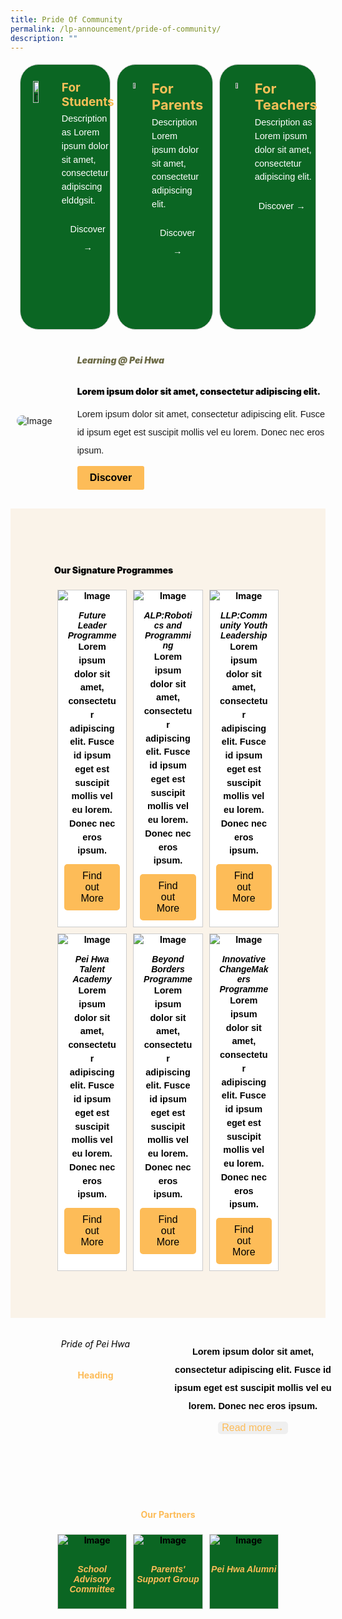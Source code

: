 ```yaml
---
title: Pride Of Community
permalink: /lp-announcement/pride-of-community/
description: ""
---
```

<div style="display: flex;margin:10px;justify-content: center;">
<div style="border-radius: 30px;flex: 1;border: 1px solid #ccc; display: flex; width:23%; gap: 15px; margin:5px;background-color: #0B6623;padding: 20px;box-sizing: border-box;" class="rectangle"> 
	<img alt="Description of the image" style="width: 30%;height: auto;object-fit: cover; margin-top:6px;" src="https://img.icons8.com/ios/50/FAB005/open-book--v1.png"> 
	<div style="color:white;"> 
		<p style="font-weight: bold;margin: 0;color:#F8BF58;font-size:19px;margin-top:5px;" class="header">For Students</p> 
		<p style="font-size:14.5px; line-height:1.5 ;margin-top:5px; font-family:sans-serif;" class="description">Description as Lorem ipsum dolor sit amet, consectetur adipiscing elddgsit.<br></p> 
		<button style="color: white;    background-color: transparent;background-repeat: no-repeat;border: none;cursor: pointer; font-size:14.5px; line-height:2;margin-top:5px; font-family:sans-serif;">Discover →</button>
	</div> 
</div>

<div style="border-radius: 30px;flex: 1;border: 1px solid #ccc; display: flex; width:23%; gap: 15px; margin:5px;background-color: #0B6623;padding: 25px;box-sizing: border-box;" class="rectangle"> 
	<img alt="Description of the image" style="width: 15%;height: auto;object-fit: cover; margin-top:4px;" src="https://img.icons8.com/external-vitaliy-gorbachev-lineal-vitaly-gorbachev/60/FAB005/external-family-chinese-new-year-vitaliy-gorbachev-lineal-vitaly-gorbachev.png"> 
	<div style="color:white;"> 
		<p style="font-weight: bold;margin: 0;color:#F8BF58;font-size:22px;" class="header">For Parents</p> 
		<p style="font-size:14.5px; line-height:1.5 ;margin-top:5px; font-family:sans-serif;" class="description">Description Lorem ipsum dolor sit amet, consectetur adipiscing elit.<br></p> 
	<button style="color: white;    background-color: transparent;background-repeat: no-repeat;border: none;cursor: pointer; font-size:14.5px; line-height:2;margin-top:5px; font-family:sans-serif;">Discover →</button>
	</div> 
</div>

<div style="border-radius: 30px;flex: 1;border: 1px solid #ccc; display: flex; width:23%; gap: 15px; margin:5px;background-color: #0B6623;padding: 25px;box-sizing: border-box;" class="rectangle"> 
	<img alt="Description of the image" style="width: 15%;height: auto;object-fit: cover; margin-top:4px;" src="https://img.icons8.com/pastel-glyph/64/FAB005/physics-book.png"> 
	<div style="color:white;"> 
		<p style="font-weight: bold;margin: 0;color:#F8BF58;font-size:22px;" class="header">For Teachers</p> 
		<p style="font-size:14.5px; line-height:1.5 ;margin-top:5px; font-family:sans-serif;" class="description">Description as Lorem ipsum dolor sit amet, consectetur adipiscing elit.<br></p> 
<button style="color: white;    background-color: transparent;background-repeat: no-repeat;border: none;cursor: pointer; font-size:14.5px; line-height:2;margin-top:5px; font-family:sans-serif;">Discover →</button>
	</div> 
</div>
</div>

<div style="margin-top:20px; width:100%; padding: 10px; display: flex; align-items: center;" class="box"> 
	<img class="image" alt="Image" style="max-width: 300px; margin-right: 40px;border-radius: 20px" src="https://i.scdn.co/image/ab67616d00001e02af08a1c1088b457401e7d4fc"> 
	<div style="flex: 1;" class="content"> 
		<h6 style="margin-top: 5px;color:#6d6b47;font-weight: 900;">Learning @ Pei Hwa</h6> 
		<p><strong style="margin-top: 5px;color:black;font-weight: 900;">Lorem ipsum dolor sit amet, consectetur adipiscing elit.</strong></p> 
		<p style="margin: 10px 0;font-size:14.5px; line-height:2;font-family:sans-serif;">Lorem ipsum dolor sit amet, consectetur adipiscing elit. Fusce id ipsum eget est suscipit mollis vel eu lorem. Donec nec eros ipsum.</p>
		<button style="background-color: #FDBC58; color: black; margin:0px;padding: 10px 20px; border: none; border-radius: 3px; font-size: 16px;font-weight:900">Discover</button>
	</div> 
</div>

<div style="background-color:#FAF3E9;padding:70px;margin-top:20px;">
<h4><strong style="text-align:center; color:black; font-weight:900;">Our Signature Programmes<strong></strong></strong></h4><strong style="text-align:center; color:black; font-weight:900;"><strong>

<div style="display:flex;">
	
<div style="flex: 1;border: 1px solid #ccc; padding: 0px; display: flex; flex-direction: column;width:23%;gap: 15px;margin:5px; background-color:white;" class="box"> 
	<img style="max-width: 100%;" class="image" alt="Image" src="https://www.allkpop.com/upload/2022/09/content/080142/web_data/allkpop_1662615842_20220908-highlight.jpg"> 
	<div style="flex: 1;" class="content"> 
		<h5 style="color:black;font-family:sans-serif;font-weight:bold;margin:0px 15px;">Future Leader Programme</h5> 
		<p style="font-size:14.5px; line-height:1.5;margin:0 15px;font-family:sans-serif;">Lorem ipsum dolor sit amet, consectetur adipiscing elit. Fusce id ipsum eget est suscipit mollis vel eu lorem. Donec nec eros ipsum.</p>
		<button style="background-color: #FDBC58; color: black; margin:10px;padding: 10px 20px; border: none; border-radius: 5px; font-size: 16px;">Find out More </button>
	</div> 
</div>

<div style="flex: 1;border: 1px solid #ccc; padding: 0px; display: flex; flex-direction: column;width:23%;gap: 15px;margin:5px; background-color:white;" class="box"> 
	<img style="max-width: 100%;" class="image" alt="Image" src="https://www.allkpop.com/upload/2022/09/content/080142/web_data/allkpop_1662615842_20220908-highlight.jpg"> 
	<div style="flex: 1;" class="content"> 
		<h5 style="color:black;font-family:sans-serif;font-weight:bold;margin:0px 15px;">ALP:Robotics and Programming</h5> 
		<p style="font-size:14.5px; line-height:1.5;margin:0 15px;font-family:sans-serif;">Lorem ipsum dolor sit amet, consectetur adipiscing elit. Fusce id ipsum eget est suscipit mollis vel eu lorem. Donec nec eros ipsum.</p>
		<button style="background-color: #FDBC58; color: black; margin:10px;padding: 10px 20px; border: none; border-radius: 5px; font-size: 16px;">Find out More </button>
	</div> 
</div>
	<div style="flex: 1;border: 1px solid #ccc; padding: 0px; display: flex; flex-direction: column;width:23%;gap: 15px;margin:5px; background-color:white;" class="box"> 
	<img style="max-width: 100%;" class="image" alt="Image" src="https://www.allkpop.com/upload/2022/09/content/080142/web_data/allkpop_1662615842_20220908-highlight.jpg"> 
	<div style="flex: 1;" class="content"> 
		<h5 style="color:black;font-family:sans-serif;font-weight:bold;margin:0px 15px;">LLP:Community Youth Leadership</h5> 
		<p style="font-size:14.5px; line-height:1.5;margin:0 15px;font-family:sans-serif;">Lorem ipsum dolor sit amet, consectetur adipiscing elit. Fusce id ipsum eget est suscipit mollis vel eu lorem. Donec nec eros ipsum.</p>
		<button style="background-color: #FDBC58; color: black; margin:10px;padding: 10px 20px; border: none; border-radius: 5px; font-size: 16px;">Find out More </button>
	</div> 
</div>
</div>

<div style="display:flex;">
	
<div style="flex: 1;border: 1px solid #ccc; padding: 0px; display: flex; flex-direction: column;width:23%;gap: 15px;margin:5px; background-color:white;" class="box"> 
	<img style="max-width: 100%;" class="image" alt="Image" src="https://www.allkpop.com/upload/2022/09/content/080142/web_data/allkpop_1662615842_20220908-highlight.jpg"> 
	<div style="flex: 1;" class="content"> 
		<h5 style="color:black;font-family:sans-serif;font-weight:bold;margin:0px 15px;">Pei Hwa Talent Academy</h5> 
		<p style="font-size:14.5px; line-height:1.5;margin:0 15px;font-family:sans-serif;">Lorem ipsum dolor sit amet, consectetur adipiscing elit. Fusce id ipsum eget est suscipit mollis vel eu lorem. Donec nec eros ipsum.</p>
		<button style="background-color: #FDBC58; color: black; margin:10px;padding: 10px 20px; border: none; border-radius: 5px; font-size: 16px;">Find out More </button>
	</div> 
</div>

<div style="flex: 1;border: 1px solid #ccc; padding: 0px; display: flex; flex-direction: column;width:23%;gap: 15px;margin:5px; background-color:white;" class="box"> 
	<img style="max-width: 100%;" class="image" alt="Image" src="https://www.allkpop.com/upload/2022/09/content/080142/web_data/allkpop_1662615842_20220908-highlight.jpg"> 
	<div style="flex: 1;" class="content"> 
		<h5 style="color:black;font-family:sans-serif;font-weight:bold;margin:0px 15px;">Beyond Borders Programme</h5> 
		<p style="font-size:14.5px; line-height:1.5;margin:0 15px;font-family:sans-serif;">Lorem ipsum dolor sit amet, consectetur adipiscing elit. Fusce id ipsum eget est suscipit mollis vel eu lorem. Donec nec eros ipsum.</p>
		<button style="background-color: #FDBC58; color: black; margin:10px;padding: 10px 20px; border: none; border-radius: 5px; font-size: 16px;">Find out More </button>
	</div> 
</div>
	<div style="flex: 1;border: 1px solid #ccc; padding: 0px; display: flex; flex-direction: column;width:23%;gap: 15px;margin:5px; background-color:white;" class="box"> 
	<img style="max-width: 100%;" class="image" alt="Image" src="https://www.allkpop.com/upload/2022/09/content/080142/web_data/allkpop_1662615842_20220908-highlight.jpg"> 
	<div style="flex: 1;" class="content"> 
		<h5 style="color:black;font-family:sans-serif;font-weight:bold;margin:0px 15px;">Innovative ChangeMakers Programme</h5> 
		<p style="font-size:14.5px; line-height:1.5;margin:0 15px;font-family:sans-serif;">Lorem ipsum dolor sit amet, consectetur adipiscing elit. Fusce id ipsum eget est suscipit mollis vel eu lorem. Donec nec eros ipsum.</p>
		<button style="background-color: #FDBC58; color: black; margin:10px;padding: 10px 20px; border: none; border-radius: 5px; font-size: 16px;">Find out More </button>
	</div> 
</div>
</div>
</strong></strong></div><strong style="text-align:center; color:black; font-weight:900;"><strong>
<div style="margin-top:20px; width:100%; padding: 10px; display: flex; align-items: center;" class="box"> 
	<div style="flex: 1;" class="content"> 
		<h6 style="margin-top:-75px;color: black">Pride of Pei Hwa</h6> 
		<h4 style="margin: 0;color:#FDBC58">Heading</h4> 
	</div> 
	<div style="flex: 1;" class="content"> 
		<p style="margin: 10px 0;font-size:14.5px; line-height:2;font-family:sans-serif;">Lorem ipsum dolor sit amet, consectetur adipiscing elit. Fusce id ipsum eget est suscipit mollis vel eu lorem. Donec nec eros ipsum.</p>
		<button style="color: #FDBC58;margin:0px;border: none; border-radius: 5px; font-size: 16px;">Read more →</button>
	</div> 
</div>

<div style="padding:70px;margin-top:20px;">
<h4 style="text-align:center; color:#FDBC58; font-weight:bold;">Our Partners</h4>

<div style="display:flex;">
	
<div style="flex: 1;border: 1px solid #ccc; padding: 0px; display: flex; flex-direction: column;width:33%;gap: 10px;margin:5px; background-color:white;background-color: #0B6623;" class="box"> 
	<img style="max-width: 100%;" class="image" alt="Image" src="https://www.allkpop.com/upload/2022/09/content/080142/web_data/allkpop_1662615842_20220908-highlight.jpg"> 
	<div style="flex: 1;" class="content"> 
		<h5 style="color:#FDBC58;font-family:sans-serif;font-weight:bold;text-align:center;">School Advisory Committee</h5> 
	</div> 
</div>

<div style="flex: 1;border: 1px solid #ccc; padding: 0px; display: flex; flex-direction: column;width:33%;gap: 10px;margin:5px; background-color:white;background-color: #0B6623;" class="box"> 
	<img style="max-width: 100%;" class="image" alt="Image" src="https://www.allkpop.com/upload/2022/09/content/080142/web_data/allkpop_1662615842_20220908-highlight.jpg"> 
	<div style="flex: 1;" class="content"> 
		<h5 style="color:#FDBC58;font-family:sans-serif;font-weight:bold;text-align:center;">Parents' Support Group</h5> 
	</div> 
</div>
	
<div style="flex: 1;border: 1px solid #ccc; padding: 0px; display: flex; flex-direction: column;width:33%;gap: 10px;margin:5px; background-color:white;background-color: #0B6623;" class="box"> 
	<img style="max-width: 100%;" class="image" alt="Image" src="https://www.allkpop.com/upload/2022/09/content/080142/web_data/allkpop_1662615842_20220908-highlight.jpg"> 
	<div style="flex: 1;" class="content"> 
		<h5 style="color:#FDBC58;font-family:sans-serif;font-weight:bold;text-align:center;">Pei Hwa Alumni</h5> 
	</div> 
</div>

</div>
</div></strong></strong>